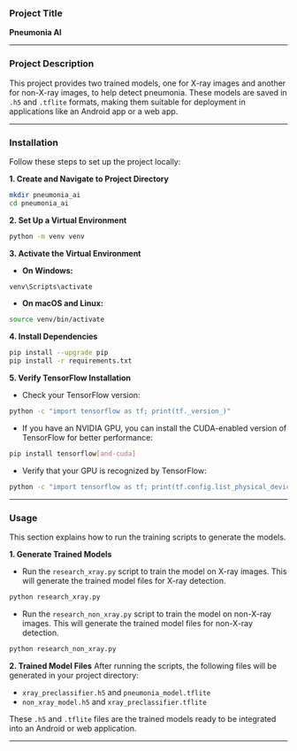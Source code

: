 ### Project Title

**Pneumonia AI**

-----

### Project Description

This project provides two trained models, one for X-ray images and another for non-X-ray images, to help detect pneumonia. These models are saved in `.h5` and `.tflite` formats, making them suitable for deployment in applications like an Android app or a web app.

-----

### Installation

Follow these steps to set up the project locally:

**1. Create and Navigate to Project Directory**

```bash
mkdir pneumonia_ai
cd pneumonia_ai
```

**2. Set Up a Virtual Environment**

```bash
python -m venv venv
```

**3. Activate the Virtual Environment**

  - **On Windows:**

<!-- end list -->

```bash
venv\Scripts\activate
```

  - **On macOS and Linux:**

<!-- end list -->

```bash
source venv/bin/activate
```

**4. Install Dependencies**

```bash
pip install --upgrade pip
pip install -r requirements.txt
```

**5. Verify TensorFlow Installation**

  - Check your TensorFlow version:

<!-- end list -->

```bash
python -c "import tensorflow as tf; print(tf._version_)"
```

  - If you have an NVIDIA GPU, you can install the CUDA-enabled version of TensorFlow for better performance:

<!-- end list -->

```bash
pip install tensorflow[and-cuda]
```

  - Verify that your GPU is recognized by TensorFlow:

<!-- end list -->

```bash
python -c "import tensorflow as tf; print(tf.config.list_physical_devices('GPU'))"
```

-----

### Usage

This section explains how to run the training scripts to generate the models.

**1. Generate Trained Models**

  - Run the `research_xray.py` script to train the model on X-ray images. This will generate the trained model files for X-ray detection.

<!-- end list -->

```bash
python research_xray.py
```

  - Run the `research_non_xray.py` script to train the model on non-X-ray images. This will generate the trained model files for non-X-ray detection.

<!-- end list -->

```bash
python research_non_xray.py
```

**2. Trained Model Files**
After running the scripts, the following files will be generated in your project directory:

  - `xray_preclassifier.h5` and `pneumonia_model.tflite`
  - `non_xray_model.h5` and `xray_preclassifier.tflite`

These `.h5` and `.tflite` files are the trained models ready to be integrated into an Android or web application.

----
